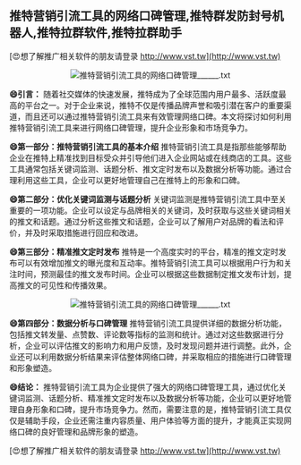## **推特营销引流工具的网络口碑管理,推特群发防封号机器人,推特拉群软件,推特拉群助手**

[😍想了解推广相关软件的朋友请登录 http://www.vst.tw](http://www.vst.tw)

 <center><img src="https://vst.tw/MP4/tuiguang/png/1.png" alt="推特营销引流工具的网络口碑管理______.txt"></center>

**😄引言：**
随着社交媒体的快速发展，推特成为了全球范围内用户最多、活跃度最高的平台之一。对于企业来说，推特不仅是传播品牌声誉和吸引潜在客户的重要渠道，而且还可以通过推特营销引流工具来有效管理网络口碑。本文将探讨如何利用推特营销引流工具来进行网络口碑管理，提升企业形象和市场竞争力。

**😄第一部分：推特营销引流工具的基本介绍**
推特营销引流工具是指那些能够帮助企业在推特上精准找到目标受众并引导他们进入企业网站或在线商店的工具。这些工具通常包括关键词监测、话题分析、推文定时发布以及数据分析等功能。通过合理利用这些工具，企业可以更好地管理自己在推特上的形象和口碑。

**😄第二部分：优化关键词监测与话题分析**
关键词监测是推特营销引流工具中至关重要的一项功能。企业可以设定与品牌相关的关键词，及时获取与这些关键词相关的推文和话题。通过分析这些推文和话题，企业可以了解用户对品牌的看法和评价，并及时采取措施进行回应和改进。

**😄第三部分：精准推文定时发布**
推特是一个高度实时的平台，精准的推文定时发布可以有效增加推文的曝光度和互动率。推特营销引流工具可以根据用户行为和关注时间，预测最佳的推文发布时间。企业可以根据这些数据制定推文发布计划，提高推文的可见性和传播效果。

 <center><img src="https://vst.tw/MP4/tuiguang/png/3.png" alt="推特营销引流工具的网络口碑管理______.txt"></center>

**😄第四部分：数据分析与口碑管理**
推特营销引流工具提供详细的数据分析功能，包括推文转发量、点赞数、评论数等指标的监测和统计。通过对这些数据进行分析，企业可以评估推文的影响力和用户反馈，及时发现问题并进行调整。此外，企业还可以利用数据分析结果来评估整体网络口碑，并采取相应的措施进行口碑管理和形象塑造。

**😄结论：**
推特营销引流工具为企业提供了强大的网络口碑管理工具，通过优化关键词监测、话题分析、精准推文定时发布以及数据分析等功能，企业可以更好地管理自身形象和口碑，提升市场竞争力。然而，需要注意的是，推特营销引流工具仅仅是辅助手段，企业还需注重内容质量、用户体验等方面的提升，才能真正实现网络口碑的良好管理和品牌形象的塑造。

[😍想了解推广相关软件的朋友请登录 http://www.vst.tw](http://www.vst.tw)



